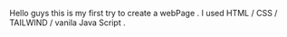 Hello guys this is my first try to create a webPage . 
I used HTML / CSS / TAILWIND / vanila Java Script .
